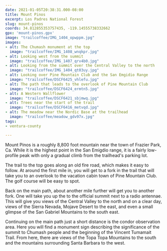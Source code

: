 ```yaml
---
date: 2021-01-05T20:38:31.000-08:00
title: Mount Pinos
excerpt: Los Padres National Forest
slug: mount-pinos
coords: 34.812855353757435, -119.14555738332662
gpx: 'mount-pinos.gpx'
image: "trailcoffee/IMG_1404_opwppm.jpg"
images:
- alt: The Chumash monument at the top
  image: "trailcoffee/IMG_1408_wnqkpr.jpg"
- alt: Looking west from the summit
  image: "trailcoffee/IMG_1407_qrv4b0.jpg"
- alt: Looking from the summit over the Central Valley to the north
  image: "trailcoffee/IMG_1404_qt03uy.jpg"
- alt: Looking over Pine Mountain Club and the San Emgidio Range
  image: "trailcoffee/DSCF6425_vhlefu.jpg"
- alt: The path that leads to the overlook of Pine Mountain Club
  image: "trailcoffee/DSCF6424_ermtn5.jpg"
- alt: A Western Wallflower
  image: "trailcoffee/DSCF6421_sbjmwq.jpg"
- alt: Trees near the start of the trail
  image: "trailcoffee/DSCF6416_metvqd.jpg"
- alt: The meadow near the Nordic Base at the trailhead
  image: "trailcoffee/meadow_gdv97x.jpg"
tags:
- ventura-county

---
```

Mount Pinos is a roughly 8,800 foot mountain near the town of Frazier Park, Ca. While it is the highest point in the San Emigdio range, it is a fairly low-profile peak with only a gradual climb from the trailhead's parking lot.

The trail to the top goes along an old fire road, which makes it easy to follow. At around the first mile in, you will get to a fork in the trail that will take you to an overlook to the vacation cabin town of Pine Mountain Club. The golf course will be easy to spot. 

Back on the main path, about another mile further will get you to another fork. One will take you up the to the official summit next to a radio antennae. This will give you views of the Central Valley to the north and on a clear day, views of the Sierra Nevada, Mojave Desert to the east, and even a small glimpse of the San Gabriel Mountains to the south east.

Continuing on the main path just a short distance is the condor observation area. Here you will find a monument sign describing the significance of the summit to Chumash people and the beginning of the Vincent Tumamait Trail. From here, there are views of the Topa Topa Mountains to the south and the mountains surrounding Santa Barbara to the west.